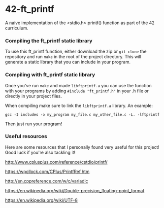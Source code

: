 # 42-ft_printf
A naive implementation of the <stdio.h> printf() function as part of the 42 curriculum.

### Compiling the ft_printf static library
To use this ft_printf function, either download the zip or `git clone` the repository and run `make` in the root of the project directory. This will generate a static library that you can include in your program.

### Compiling with ft_printf static library
Once you've run `make` and made `libftprintf.a` you can use the function with your programs by adding `#include "ft_printf.h"` in your .h file or directly in your project files.

When compiling make sure to link the `libftprintf.a` library. An example:

`gcc -I includes -o my_program my_file.c my_other_file.c -L. -lftprintf`

Then just run your program!

### Useful resources
Here are some resources that I personally found very useful for this project! Good luck if you're also tackling it!

http://www.cplusplus.com/reference/cstdio/printf/

https://wpollock.com/CPlus/PrintfRef.htm

http://en.cppreference.com/w/c/variadic

https://en.wikipedia.org/wiki/Double-precision_floating-point_format

https://en.wikipedia.org/wiki/UTF-8
